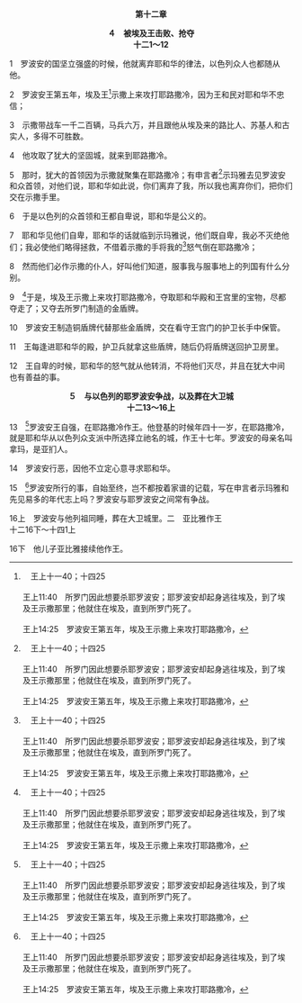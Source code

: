 <p style="text-align:center;font-weight:bold;">第十二章</p>

<p style="text-align:center;font-weight:bold;">４　被埃及王击败、抢夺<br>十二1～12</p>

1　罗波安的国坚立强盛的时候，他就离弃耶和华的律法，以色列众人也都随从他。

2　罗波安王第五年，埃及王[^a]示撒上来攻打耶路撒冷，因为王和民对耶和华不忠信；

[^a]:　王上十一40；十四25<br><br>王上11:40　所罗门因此想要杀耶罗波安；耶罗波安却起身逃往埃及，到了埃及王示撒那里；他就住在埃及，直到所罗门死了。<br><br>王上14:25　罗波安王第五年，埃及王示撒上来攻打耶路撒冷，

3　示撒带战车一千二百辆，马兵六万，并且跟他从埃及来的路比人、苏基人和古实人，多得不可胜数。

4　他攻取了犹大的坚固城，就来到耶路撒冷。

5　那时，犹大的首领因为示撒就聚集在耶路撒冷；有申言者[^a]示玛雅去见罗波安和众首领，对他们说，耶和华如此说，你们离弃了我，所以我也离弃你们，把你们交在示撒手里。

[^a]:　王上十二22；代下十一2；十二15<br><br>王上12:22　但神的话临到神人示玛雅，说，<br><br>代下11:2　但耶和华的话临到神人示玛雅，说，<br><br>代下12:15　罗波安所行的事，自始至终，岂不都按着家谱的记载，写在申言者示玛雅和先见易多的年代志上吗？罗波安与耶罗波安之间常有争战。

6　于是以色列的众首领和王都自卑说，耶和华是公义的。

7　耶和华见他们自卑，耶和华的话就临到示玛雅说，他们既自卑，我必不灭绝他们；我必使他们略得拯救，不借着示撒的手将我的[^a]怒气倒在耶路撒冷；

[^a]:　参代下三四25<br><br>代下34:25　因为他们离弃我，向别神烧香，用他们手所作的一切惹我发怒，所以我的忿怒必如火倒在这地方，总不熄灭。

8　然而他们必作示撒的仆人，好叫他们知道，服事我与服事地上的列国有什么分别。

9　[^a]于是，埃及王示撒上来攻打耶路撒冷，夺取耶和华殿和王宫里的宝物，尽都夺走了；又夺去所罗门制造的金盾牌。

[^a]:　9～11：王上十四25～28<br><br>王上14:25　罗波安王第五年，埃及王示撒上来攻打耶路撒冷，<br><br>王上14:26　夺取耶和华殿和王宫里的宝物，尽都夺走了；又夺去所罗门制造的一切金盾牌。<br><br>王上14:27　罗波安王制造铜盾牌代替那些金盾牌，交在看守王宫门的护卫长手中保管。<br><br>王上14:28　王每逢进耶和华的殿，护卫兵就拿这些盾牌，随后仍将盾牌送回护卫房里。

10　罗波安王制造铜盾牌代替那些金盾牌，交在看守王宫门的护卫长手中保管。

11　王每逢进耶和华的殿，护卫兵就拿这些盾牌，随后仍将盾牌送回护卫房里。

12　王自卑的时候，耶和华的怒气就从他转消，不将他们灭尽，并且在犹大中间也有善益的事。
<p style="text-align:center;font-weight:bold;">５　与以色列的耶罗波安争战，以及葬在大卫城<br>十二13～16上</p>

13　[^a]罗波安王自强，在耶路撒冷作王。他登基的时候年四十一岁，在耶路撒冷，就是耶和华从以色列众支派中所选择立祂名的城，作王十七年。罗波安的母亲名叫拿玛，是亚扪人。

[^a]:　13～14：王上十四21～22<br><br>王上14:21　所罗门的儿子罗波安作犹大王。他登基的时候年四十一岁，在耶路撒冷，就是耶和华从以色列众支派中所选择立祂名的城，作王十七年。罗波安的母亲名叫拿玛，是亚扪人。<br><br>王上14:22　犹大人行耶和华眼中看为恶的事，因他们所犯的罪，触动祂的妒忌，比他们列祖所行的一切更甚。

14　罗波安行恶，因他不立定心意寻求耶和华。

15　[^a]罗波安所行的事，自始至终，岂不都按着家谱的记载，写在申言者示玛雅和先见易多的年代志上吗？罗波安与耶罗波安之间常有争战。

[^a]:　15～16：王上十四29～31<br><br>王上14:29　罗波安其余的事，凡他所行的，岂不都写在犹大诸王记上吗？<br><br>王上14:30　罗波安与耶罗波安之间常有争战。<br><br>王上14:31　罗波安与他列祖同睡，与他列祖一同葬在大卫城里。他母亲名叫拿玛，是亚扪人。他儿子亚比央接续他作王。

16上　罗波安与他列祖同睡，葬在大卫城里。二　亚比雅作王<br>十二16下～十四1上

16下　他儿子亚比雅接续他作王。
